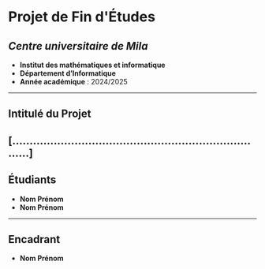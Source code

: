 # **Projet de Fin d'Études**
## *Centre universitaire de Mila* 
- **Institut des mathématiques et informatique**
- **Département d’Informatique** 
- **Année académique** : 2024/2025
---
## **Intitulé du Projet**
**[…………………………………………………………………]** 
---
## **Étudiants**
- **Nom Prénom** 
- **Nom Prénom** 
---
## **Encadrant** 
- **Nom Prénom**
